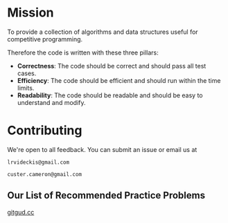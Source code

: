 # Mission
To provide a collection of algorithms and data structures useful for competitive programming.

Therefore the code is written with these three pillars:
- **Correctness**: The code should be correct and should pass all test cases.
- **Efficiency**: The code should be efficient and should run within the time limits.
- **Readability**: The code should be readable and should be easy to understand and modify.

# Contributing
We're open to all feedback. You can submit an issue or email us at
```
lrvideckis@gmail.com
```
```
custer.cameron@gmail.com
```

## Our List of Recommended Practice Problems

[gitgud.cc](https://www.gitgud.cc/)
